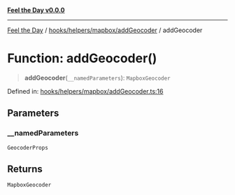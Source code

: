 [**Feel the Day v0.0.0**](../../../../../README.md)

***

[Feel the Day](../../../../../README.md) / [hooks/helpers/mapbox/addGeocoder](../README.md) / addGeocoder

# Function: addGeocoder()

> **addGeocoder**(`__namedParameters`): `MapboxGeocoder`

Defined in: [hooks/helpers/mapbox/addGeocoder.ts:16](https://github.com/HyeinKang/feel-the-day/blob/8289c79f2741a9407fd7ce6a81056ae02e4eeed7/src/hooks/helpers/mapbox/addGeocoder.ts#L16)

## Parameters

### \_\_namedParameters

`GeocoderProps`

## Returns

`MapboxGeocoder`
